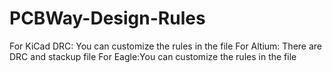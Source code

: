 # PCBWay-Design-Rules
For KiCad DRC: You can customize the rules in the file
For Altium: There are DRC and stackup file
For Eagle:You can customize the rules in the file
